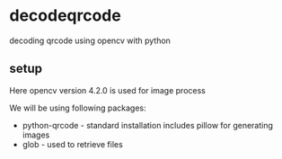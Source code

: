 # decodeqrcode
decoding qrcode using opencv with python

## setup
Here opencv version 4.2.0 is used for image process

We will be using following packages:
- python-qrcode - standard installation includes pillow for generating images
- glob          - used to retrieve files
